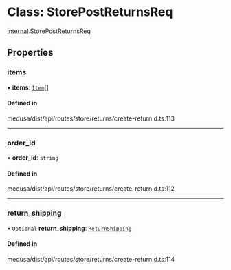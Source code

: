 # Class: StorePostReturnsReq

[internal](../modules/internal-49.md).StorePostReturnsReq

## Properties

### items

• **items**: [`Item`](internal-49.Item.md)[]

#### Defined in

medusa/dist/api/routes/store/returns/create-return.d.ts:113

___

### order\_id

• **order\_id**: `string`

#### Defined in

medusa/dist/api/routes/store/returns/create-return.d.ts:112

___

### return\_shipping

• `Optional` **return\_shipping**: [`ReturnShipping`](internal-49.ReturnShipping.md)

#### Defined in

medusa/dist/api/routes/store/returns/create-return.d.ts:114
